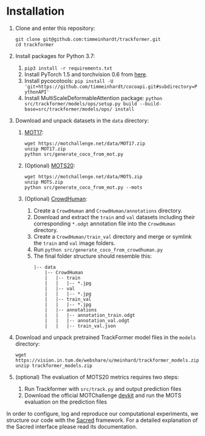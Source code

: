 # Installation

1. Clone and enter this repository:
    ```
    git clone git@github.com:timmeinhardt/trackformer.git
    cd trackformer
    ```

2. Install packages for Python 3.7:

    1. `pip3 install -r requirements.txt`
    2. Install PyTorch 1.5 and torchvision 0.6 from [here](https://pytorch.org/get-started/previous-versions/#v150).
    3. Install pycocotools: `pip install -U 'git+https://github.com/timmeinhardt/cocoapi.git#subdirectory=PythonAPI'`
    5. Install MultiScaleDeformableAttention package: `python src/trackformer/models/ops/setup.py build --build-base=src/trackformer/models/ops/ install`

3. Download and unpack datasets in the `data` directory:

    1. [MOT17](https://motchallenge.net/data/MOT17/):
        ```
        wget https://motchallenge.net/data/MOT17.zip
        unzip MOT17.zip
        python src/generate_coco_from_mot.py
        ```
    2. (Optional) [MOTS20](https://motchallenge.net/data/MOTS/):
        ```
        wget https://motchallenge.net/data/MOTS.zip
        unzip MOTS.zip
        python src/generate_coco_from_mot.py --mots
        ```
    2. (Optional) [CrowdHuman](https://www.crowdhuman.org/download.html):

        1. Create a `CrowdHuman` and `CrowdHuman/annotations` directory.
        2. Download and extract the `train` and `val` datasets including their corresponding `*.odgt` annotation file into the `CrowdHuman` directory.
        3. Create a `CrowdHuman/train_val` directory and merge or symlink the `train` and `val` image folders.
        4. Run `python src/generate_coco_from_crowdhuman.py`
        5. The final folder structure should resemble this:
            ~~~
            |-- data
                |-- CrowdHuman
                |   |-- train
                |   |   |-- *.jpg
                |   |-- val
                |   |   |-- *.jpg
                |   |-- train_val
                |   |   |-- *.jpg
                |   |-- annotations
                |   |   |-- annotation_train.odgt
                |   |   |-- annotation_val.odgt
                |   |   |-- train_val.json
            ~~~

3. Download and unpack pretrained TrackFormer model files in the `models` directory:
    ```
    wget https://vision.in.tum.de/webshare/u/meinhard/trackformer_models.zip
    unzip trackformer_models.zip
    ```

4. (optional) The evaluation of MOTS20 metrics requires two steps:
    1. Run Trackformer with `src/track.py` and output prediction files
    2. Download the official MOTChallenge [devkit](https://github.com/dendorferpatrick/MOTChallengeEvalKit) and run the MOTS evaluation on the prediction files

In order to configure, log and reproduce our computational experiments, we structure our code with the [Sacred](http://sacred.readthedocs.io/en/latest/index.html) framework. For a detailed explanation of the Sacred interface please read its documentation.